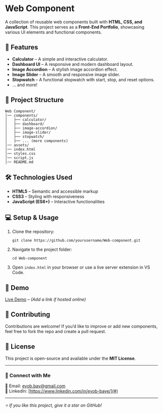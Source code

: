 # Web Component

A collection of reusable web components built with **HTML, CSS, and JavaScript**. This project serves as a **Front-End Portfolio**, showcasing various UI elements and functional components.

## 🚀 Features
- **Calculator** – A simple and interactive calculator.
- **Dashboard UI** – A responsive and modern dashboard layout.
- **Image Accordion** – A stylish image accordion effect.
- **Image Slider** – A smooth and responsive image slider.
- **Stopwatch** – A functional stopwatch with start, stop, and reset options.
- ... and more!

## 📂 Project Structure
```
Web Component/
│── components/
│   ├── calculator/
│   ├── dashboard/
│   ├── image-accordion/
│   ├── image-slider/
│   ├── stopwatch/
│   ├── ... (more components)
│── assets/
│── index.html
│── styles.css
│── script.js
│── README.md
```

## 🛠️ Technologies Used
- **HTML5** – Semantic and accessible markup
- **CSS3** – Styling with responsiveness
- **JavaScript (ES6+)** – Interactive functionalities

## 💻 Setup & Usage
1. Clone the repository:
   ```
   git clone https://github.com/yourusername/Web-component.git
   ```
2. Navigate to the project folder:
   ```
   cd Web-component
   ```
3. Open `index.html` in your browser or use a live server extension in VS Code.

## 🎨 Demo
[Live Demo](#) – _(Add a link if hosted online)_

## 🤝 Contributing
Contributions are welcome! If you’d like to improve or add new components, feel free to fork the repo and create a pull request.

## 📜 License
This project is open-source and available under the **MIT License**.

---
### 🔗 Connect with Me
📧 Email: eyob.bay@gmail.com  
💼 LinkedIn: [https://www.linkedin.com/in/eyob-baye/](#)  

---
_⭐ If you like this project, give it a star on GitHub!_

